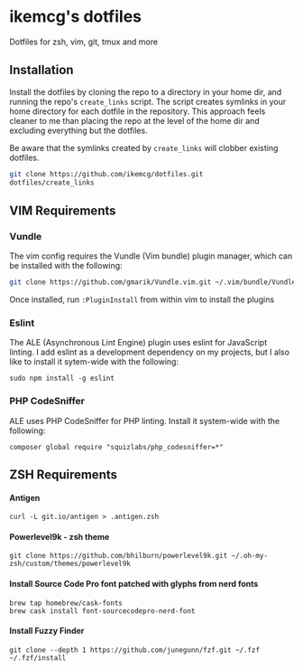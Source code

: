 # ikemcg's dotfiles

Dotfiles for zsh, vim, git, tmux and more

## Installation

Install the dotfiles by cloning the repo to a directory in your home dir, and running the repo's `create_links`
script.  The script creates symlinks in your home directory for each dotfile in the repository.  This approach feels
cleaner to me than placing the repo at the level of the home dir and excluding everything but the dotfiles.

Be aware that the symlinks created by `create_links` will clobber existing dotfiles.

```bash
git clone https://github.com/ikemcg/dotfiles.git
dotfiles/create_links
```

## VIM Requirements

### Vundle

The vim config requires the Vundle (Vim bundle) plugin manager, which can be installed with the following:

```bash
git clone https://github.com/gmarik/Vundle.vim.git ~/.vim/bundle/Vundle.vim
```

Once installed, run `:PluginInstall` from within vim to install the plugins

### Eslint

The ALE (Asynchronous Lint Engine) plugin uses eslint for JavaScript linting.  I add eslint as a development
dependency on my projects, but I also like to install it sytem-wide with the following:

```
sudo npm install -g eslint
```

### PHP CodeSniffer

ALE uses PHP CodeSniffer for PHP linting.  Install it system-wide with the following:

```
composer global require "squizlabs/php_codesniffer=*"
```

## ZSH Requirements

#### Antigen

```
curl -L git.io/antigen > .antigen.zsh
```

#### Powerlevel9k - zsh theme

```
git clone https://github.com/bhilburn/powerlevel9k.git ~/.oh-my-zsh/custom/themes/powerlevel9k
```

#### Install Source Code Pro font patched with glyphs from nerd fonts

```
brew tap homebrew/cask-fonts
brew cask install font-sourcecodepro-nerd-font
```

#### Install Fuzzy Finder

```
git clone --depth 1 https://github.com/junegunn/fzf.git ~/.fzf
~/.fzf/install
```
